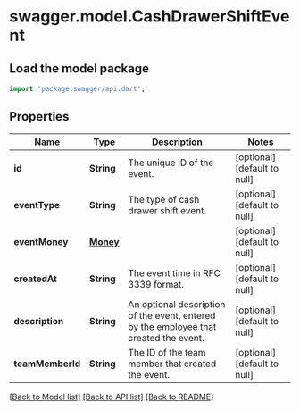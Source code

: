 # swagger.model.CashDrawerShiftEvent

## Load the model package
```dart
import 'package:swagger/api.dart';
```

## Properties
Name | Type | Description | Notes
------------ | ------------- | ------------- | -------------
**id** | **String** | The unique ID of the event. | [optional] [default to null]
**eventType** | **String** | The type of cash drawer shift event. | [optional] [default to null]
**eventMoney** | [**Money**](Money.md) |  | [optional] [default to null]
**createdAt** | **String** | The event time in RFC 3339 format. | [optional] [default to null]
**description** | **String** | An optional description of the event, entered by the employee that created the event. | [optional] [default to null]
**teamMemberId** | **String** | The ID of the team member that created the event. | [optional] [default to null]

[[Back to Model list]](../README.md#documentation-for-models) [[Back to API list]](../README.md#documentation-for-api-endpoints) [[Back to README]](../README.md)

